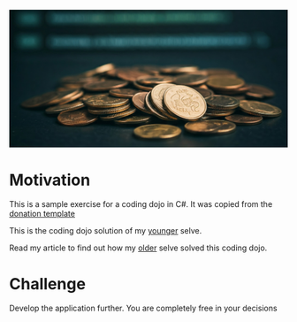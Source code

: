 ![Donation app](img/header.png)

# Motivation
This is a sample exercise for a coding dojo in C#. It was copied from the [donation template](https://github.com/KinNeko-De/sample-codingdojo-donation)

This is the coding dojo solution of my [younger](https://medium.com/@kinneko-de/344fe6e8e4f6) selve.

Read my article to find out how my [older](https://medium.com/@kinneko-de/0de8a4351da2) selve solved this coding dojo.

# Challenge
Develop the application further. You are completely free in your decisions